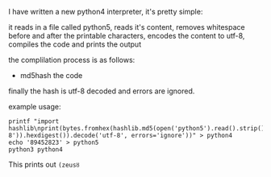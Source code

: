 I have written a new python4 interpreter, it's pretty simple:

it reads in a file called python5, reads it's content, removes whitespace before and after the printable characters, encodes the content to utf-8, compiles the code and prints the output

the complilation process is as follows:
 - md5hash the code 
 
 finally the hash is utf-8 decoded and errors are ignored.
 
 example usage:
 
 ```
 printf "import hashlib\nprint(bytes.fromhex(hashlib.md5(open('python5').read().strip().encode('utf-8')).hexdigest()).decode('utf-8', errors='ignore'))" > python4
 echo '89452823' > python5
 python3 python4
 ```
 
 This prints out `(zeusȣ`
